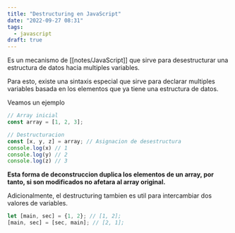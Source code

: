 ```yaml
---
title: "Destructuring en JavaScript"
date: "2022-09-27 08:31"
tags: 
  - javascript
draft: true
---
```

Es un mecanismo de [[notes/JavaScript]] que sirve para desestructurar una estructura de datos hacia multiples variables.

Para esto, existe una sintaxis especial que sirve para declarar multiples variables basada en los elementos que ya tiene una estructura de datos.

Veamos un ejemplo 
```JavaScript
// Array inicial
const array = [1, 2, 3];

// Destructuracion
const [x, y, z] = array; // Asignacion de desestructura
console.log(x) // 1
console.log(y) // 2
console.log(z) // 3
```

**Esta forma de deconstruccion duplica los elementos de un array, por tanto, si son modificados no afetara al array original.**

Adicionalmente, el destructuring tambien es util para intercambiar dos valores de variables.

```JavaScript
let [main, sec] = {1, 2}; // [1, 2];
[main, sec] = [sec, main]; // [2, 1];
```